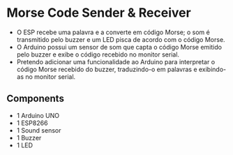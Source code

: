 # Morse Code Sender & Receiver

- O ESP recebe uma palavra e a converte em código Morse; o som é transmitido pelo buzzer e um LED pisca de acordo com o código Morse.
- O Arduino possui um sensor de som que capta o código Morse emitido pelo buzzer e exibe o código recebido no monitor serial.
- Pretendo adicionar uma funcionalidade ao Arduino para interpretar o código Morse recebido do buzzer, traduzindo-o em palavras e exibindo-as no monitor serial.

## Components
- 1 Arduino UNO
- 1 ESP8266
- 1 Sound sensor
- 1 Buzzer
- 1 LED

